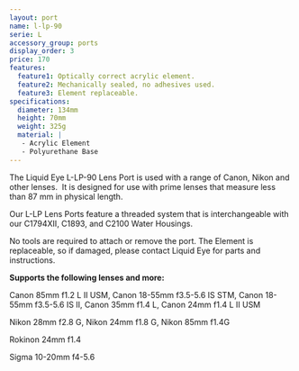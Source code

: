 ```yaml
---
layout: port
name: l-lp-90
serie: L
accessory_group: ports
display_order: 3
price: 170
features:
  feature1: Optically correct acrylic element.
  feature2: Mechanically sealed, no adhesives used.
  feature3: Element replaceable.
specifications:
  diameter: 134mm
  height: 70mm
  weight: 325g
  material: |
   - Acrylic Element
   - Polyurethane Base
---
```

The Liquid Eye L-LP-90 Lens Port is used with a range of Canon, Nikon and other lenses.  It is designed for use with prime lenses that measure less than 87 mm in physical length.

Our L-LP Lens Ports feature a threaded system that is interchangeable with our C1794XII, C1893, and C2100 Water Housings.  

No tools are required to attach or remove the port. The Element is replaceable, so if damaged, please contact Liquid Eye for parts and instructions.

**Supports the following lenses and more:**

Canon	85mm f1.2 L II USM, Canon	18-55mm f3.5-5.6 IS STM, Canon 18-55mm f3.5-5.6 IS II, Canon 35mm f1.4 L, Canon 24mm f1.4 L II USM

Nikon	28mm f2.8 G, Nikon 24mm f1.8 G, Nikon 85mm f1.4G

Rokinon 24mm f1.4

Sigma 10-20mm f4-5.6
